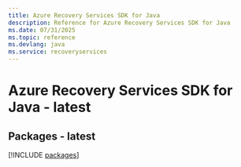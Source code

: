 ```yaml
---
title: Azure Recovery Services SDK for Java
description: Reference for Azure Recovery Services SDK for Java
ms.date: 07/31/2025
ms.topic: reference
ms.devlang: java
ms.service: recoveryservices
---
```

# Azure Recovery Services SDK for Java - latest
## Packages - latest
[!INCLUDE [packages](recovery-services-index.md)]